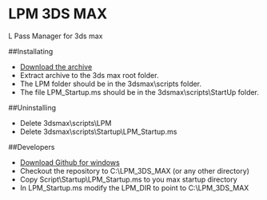 # LPM 3DS MAX
L Pass Manager for 3ds max

##Installating
* [Download the archive](https://github.com/LPassManager/LPM_3DS_MAX/archive/master.zip)
* Extract archive to the 3ds max root folder.
* The LPM folder should be in the 3dsmax\scripts folder.
* The file LPM_Startup.ms should be in the 3dsmax\scripts\StartUp folder.

##Uninstalling
* Delete 3dsmax\scripts\LPM
* Delete 3dsmax\scripts\Startup\LPM_Startup.ms
 
##Developers
* [Download Github for windows](https://windows.github.com/)
* Checkout the repository to C:\LPM_3DS_MAX (or any other directory)
* Copy Script\Startup\LPM_Startup.ms to you max startup directory
* In LPM_Startup.ms modify the LPM_DIR to point to C:\LPM_3DS_MAX

